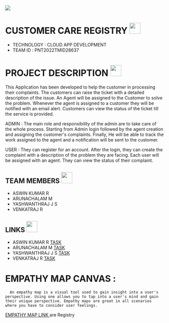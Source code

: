<h1 align="fill" >
 <img src="CUSTOMER.png" />
</h1>

# CUSTOMER CARE REGISTRY <img src="https://media1.giphy.com/media/QC7U8wp3Td0FOogtgN/giphy.gif?cid=790b76114d358e1930e05c1faf6f0f0eb3269bd1220a8644&rid=giphy.gif&ct=s" width=35px>

- TECHNOLOGY : CLOUD APP DEVELOPMENT
- TEAM ID    : PNT2022TMID28637

# PROJECT DESCRIPTION <img src="https://media3.giphy.com/media/bBqYdhH60AeETUz0du/giphy.gif?cid=ecf05e47xhjiyljcwf6w0opc1rwtp1yrgg4dz5flq62rmx5h&rid=giphy.gif&ct=s" width=35px>

This Application has been developed to help the customer in processing their complaints.  The customers can raise the ticket with a detailed description of the issue.  An Agent will be assigned to the Customer to solve the problem.  Whenever the agent is assigned to a customer they will be notified with an email alert.  Customers can view the status of the ticket till the service is provided.

 ADMIN :
 The main role and responsibility of the admin are to take care of the whole process.  Starting from Admin login followed by the agent creation and assigning the customer's complaints.  Finally, He will be able to track the work assigned to the agent and a notification will be sent to the customer.

 USER :
 They can register for an account.  After the login, they can create the complaint with a description of the problem they are facing.  Each user will be assigned with an agent.  They can view the status of their complaint.

## TEAM MEMBERS <img src="https://media0.giphy.com/media/kSO8h7MGiPcMaSv25r/giphy.gif?cid=ecf05e47cxy9v8yp7ki1hxkd47qsstzqgxb2b394pykovnox&rid=giphy.gif&ct=s" width=35px>
- ASWIN KUMAR R
- ARUNACHALAM M   
- YASHWANTHRAJ J S
- VENKATRAJ R

## LINKS <img src="https://media0.giphy.com/media/z49wVcqTT5SMudT983/giphy.gif?cid=ecf05e47mwmeatdc78osldmkda4nldxxu3m2t3l3ldsmxpn4&rid=giphy.gif&ct=s" width=35px>
- ASWIN KUMAR R     [TASK](https://github.com/IBM-EPBL/IBM-Project-50330-1660903293/tree/main/Aswin%20Kumar%20R%20(Leader))
- ARUNACHALAM M     [TASK](https://github.com/IBM-EPBL/IBM-Project-50330-1660903293/tree/main/Arunachalam%20M) 
- YASHWANTHRAJ J S  [TASK](https://github.com/IBM-EPBL/IBM-Project-50330-1660903293/tree/main/Yashwanth%20Raj%20J%20S)
- VENKATRAJ R       [TASK](https://github.com/IBM-EPBL/IBM-Project-50330-1660903293/tree/main/Venkatraj%20R)




# EMPATHY MAP CANVAS :
      An empathy map is a visual tool used to gain insight into a user's perspective. Using one allows you to tap into a user's mind and gain their unique perspective. Empathy maps are great in all scenarios where you have to consider user feelings.


[EMPATHY MAP LINK ](https://github.com/IBM-EPBL/IBM-Project-50330-1660903293/blob/main/Empathy%20Map%20Canvas.pdf)are Registry
